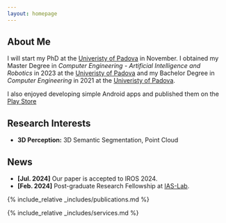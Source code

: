 ```yaml
---
layout: homepage
---
```


## About Me

I will start my PhD at the [Univeristy of Padova](https://phd.dei.unipd.it/) in November. I obtained my Master Degree in *Computer Engineering - Artificial Intelligence and Robotics* in 2023 at the [Univeristy of Padova](https://unipd.it/) and my Bachelor Degree in *Computer Engineering* in 2021 at the [Univeristy of Padova](https://www.unipd.it/).

I also enjoyed developing simple Android apps and published them on the [Play Store](https://play.google.com/store/apps/dev?id=9156799026580612705)

## Research Interests

- **3D Perception:** 3D Semantic Segmentation, Point Cloud
<!-- - **Deep Learning:** semantic segmentation, classification -->

## News

- **[Jul. 2024]** Our paper is accepted to IROS 2024.
- **[Feb. 2024]** Post-graduate Research Fellowship at [IAS-Lab](https://robotics.dei.unipd.it/).
<!-- - **[Feb. 2020]** We will host the ACM Multimedia Asia 2020 conference in Singapore! -->
<!-- - **[Sept. 2019]** Our paper about few-shot learning is accepted to NeurIPS 2019. -->
<!-- - **[Mar. 2019]** Our paper about few-shot learning is accepted to CVPR 2019. -->

{% include_relative _includes/publications.md %}

{% include_relative _includes/services.md %}

